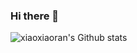 ### Hi there 👋


![`xiaoxiaoran`'s Github stats](https://github-readme-stats.vercel.app/api?username=xiaoxiaoranxxx&show_icons=true&theme=dark)

